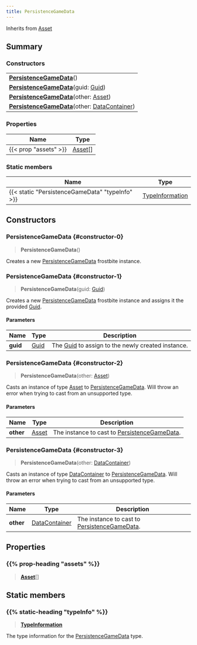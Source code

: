 ```yaml
---
title: PersistenceGameData
---
```


Inherits from [Asset](/vext/ref/fb/asset)

## Summary

### Constructors

|  |
| --- |
| **[PersistenceGameData](#constructor-0)**() |
| **[PersistenceGameData](#constructor-1)**(guid: [Guid](/vext/ref/shared/type/guid)) |
| **[PersistenceGameData](#constructor-2)**(other: [Asset](/vext/ref/fb/asset)) |
| **[PersistenceGameData](#constructor-3)**(other: [DataContainer](/vext/ref/shared/type/datacontainer)) |

### Properties

| Name | Type |
| ---- | ---- |
| {{< prop "assets" >}} | [Asset](/vext/ref/fb/asset)[] |

### Static members

| Name | Type |
| ---- | ---- |
| {{< static "PersistenceGameData" "typeInfo" >}} | [TypeInformation](/vext/ref/shared/type/typeinformation) |

## Constructors

### PersistenceGameData {#constructor-0}

> **PersistenceGameData**()

Creates a new [PersistenceGameData](/vext/ref/fb/persistencegamedata) frostbite instance.

### PersistenceGameData {#constructor-1}

> **PersistenceGameData**(guid: [Guid](/vext/ref/shared/type/guid))

Creates a new [PersistenceGameData](/vext/ref/fb/persistencegamedata) frostbite instance and assigns it the provided [Guid](/vext/ref/shared/type/guid).

#### Parameters

| Name | Type | Description |
| ---- | ---- | ----------- |
| **guid** | [Guid](/vext/ref/shared/type/guid) | The [Guid](/vext/ref/shared/type/guid) to assign to the newly created instance. |

### PersistenceGameData {#constructor-2}

> **PersistenceGameData**(other: [Asset](/vext/ref/fb/asset))

Casts an instance of type [Asset](/vext/ref/fb/asset) to [PersistenceGameData](/vext/ref/fb/persistencegamedata). Will throw an error when trying to cast from an unsupported type.

#### Parameters

| Name | Type | Description |
| ---- | ---- | ----------- |
| **other** | [Asset](/vext/ref/fb/asset) | The instance to cast to [PersistenceGameData](/vext/ref/fb/persistencegamedata). |

### PersistenceGameData {#constructor-3}

> **PersistenceGameData**(other: [DataContainer](/vext/ref/shared/type/datacontainer))

Casts an instance of type [DataContainer](/vext/ref/shared/type/datacontainer) to [PersistenceGameData](/vext/ref/fb/persistencegamedata). Will throw an error when trying to cast from an unsupported type.

#### Parameters

| Name | Type | Description |
| ---- | ---- | ----------- |
| **other** | [DataContainer](/vext/ref/shared/type/datacontainer) | The instance to cast to [PersistenceGameData](/vext/ref/fb/persistencegamedata). |

## Properties

### {{% prop-heading "assets" %}}

> **[Asset](/vext/ref/fb/asset)**[]

## Static members

### {{% static-heading "typeInfo" %}}

> **[TypeInformation](/vext/ref/shared/type/typeinformation)**

The type information for the [PersistenceGameData](/vext/ref/fb/persistencegamedata) type.

